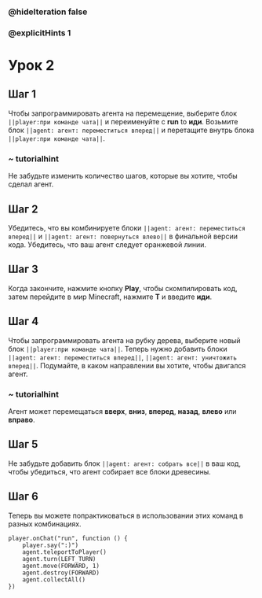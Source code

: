 ### @hideIteration false 
### @explicitHints 1


# Урок 2

## Шаг 1
Чтобы запрограммировать агента на перемещение, выберите блок ``||player:при команде чата||`` и переименуйте с **run** to **иди**. Возьмите блок ``||agent: агент: переместиться вперед||`` и перетащите внутрь блока ``||player:при команде чата||``.

### ~ tutorialhint
Не забудьте изменить количество шагов, которые вы хотите, чтобы сделал агент. 

## Шаг 2
Убедитесь, что вы комбинируете блоки ``||agent: агент: переместиться вперед||`` и ``||agent: агент: повернуться влево||`` в финальной версии кода. Убедитесь, что ваш агент следует оранжевой линии. 

## Шаг 3
Когда закончите, нажмите кнопку **Play**, чтобы скомпилировать код, затем перейдите в мир Minecraft, нажмите **T** и введите **иди**.

## Шаг 4
Чтобы запрограммировать агента на рубку дерева, выберите новый блок ``||player:при команде чата||``. Теперь нужно добавить блоки ``||agent: агент: переместиться вперед||``, ``||agent: агент: уничтожить вперед||``. Подумайте, в каком направлении вы хотите, чтобы двигался агент. 

### ~ tutorialhint
Агент может перемещаться **вверх**, **вниз**, **вперед**, **назад**, **влево** или **вправо**. 

## Шаг 5
Не забудьте добавить блок ``||agent: агент: собрать все||`` в ваш код, чтобы убедиться, что агент собирает все блоки древесины. 

## Шаг 6 
Теперь вы можете попрактиковаться в использовании этих команд в разных комбинациях. 

```ghost
player.onChat("run", function () {
    player.say(":)")
    agent.teleportToPlayer()
    agent.turn(LEFT_TURN)
    agent.move(FORWARD, 1)
    agent.destroy(FORWARD)
    agent.collectAll()
})
``` 

